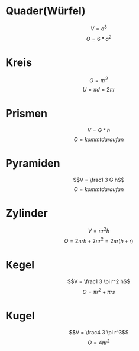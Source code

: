 # Quader(Würfel)
$$V = a^3$$
$$O = 6 * a^2$$

# Kreis
$$O = \pi r^2$$
$$U = \pi d = 2 \pi r$$
# Prismen
$$V = G*h$$
$$O = kommt darauf an$$

# Pyramiden
$$V = \frac1 3 G h$$
$$O = kommt darauf an$$


# Zylinder
$$V = \pi r^2 h$$
$$O = 2 \pi r h + 2 \pi r^2 = 2 \pi r (h + r)$$

# Kegel
$$V = \frac1 3 \pi r^2 h$$
$$O = \pi r^2 + \pi r s $$

# Kugel
$$V = \frac4 3 \pi r^3$$
$$O = 4 \pi r^2$$